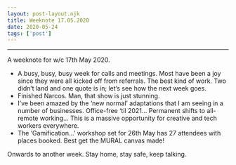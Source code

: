 ```yaml
---
layout: post-layout.njk 
title: Weeknote 17.05.2020
date: 2020-05-24
tags: ['post']
---
```


*****
<!-- Excerpt Start -->
A weeknote for w/c 17th May 2020.<!-- Excerpt End -->

- A busy, busy, busy week for calls and meetings. Most have been a joy since they were all kicked off from referrals. The best kind of work. Two didn’t land and one quote is in; let’s see how the next week goes.
- Finished Narcos. Man, that show is just stunning.
- I’ve been amazed by the ‘new normal’ adaptations that I am seeing in a number of businesses. Office-free ‘til 2021... Permanent shifts to all-remote working... This is a massive opportunity for creative and tech workers everywhere.
- The ‘Gamification...’ workshop set for 26th May has 27 attendees with places booked. Best get the MURAL canvas made!

Onwards to another week. Stay home, stay safe, keep talking.